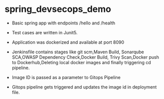 # spring_devsecops_demo

* Basic spring app with endpoints /hello and /health

* Test cases are written in Junit5.

* Application was dockerized and available at port 8090

* Jenkinsfile contains stages like git scm,Maven Build, Sonarqube SCA,OWASP Dependency Check,Docker Build, Trivy Scan,Docker push to Dockerhub,Deleting local docker images and finally triggering cd pipeline.

* Image ID is passed as a parameter to Gitops Pipeline

* Gitops pipeline gets triggered and updates the image id in deployment file.
